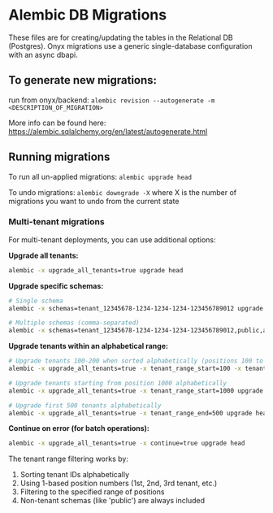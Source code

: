 <!-- ONYX_METADATA={"link": "https://github.com/digitranslab/onyx/blob/main/backend/alembic/README.md"} -->

# Alembic DB Migrations

These files are for creating/updating the tables in the Relational DB (Postgres).
Onyx migrations use a generic single-database configuration with an async dbapi.

## To generate new migrations:

run from onyx/backend:
`alembic revision --autogenerate -m <DESCRIPTION_OF_MIGRATION>`

More info can be found here: https://alembic.sqlalchemy.org/en/latest/autogenerate.html

## Running migrations

To run all un-applied migrations:
`alembic upgrade head`

To undo migrations:
`alembic downgrade -X`
where X is the number of migrations you want to undo from the current state

### Multi-tenant migrations

For multi-tenant deployments, you can use additional options:

**Upgrade all tenants:**
```bash
alembic -x upgrade_all_tenants=true upgrade head
```

**Upgrade specific schemas:**
```bash
# Single schema
alembic -x schemas=tenant_12345678-1234-1234-1234-123456789012 upgrade head

# Multiple schemas (comma-separated)
alembic -x schemas=tenant_12345678-1234-1234-1234-123456789012,public,another_tenant upgrade head
```

**Upgrade tenants within an alphabetical range:**
```bash
# Upgrade tenants 100-200 when sorted alphabetically (positions 100 to 200)
alembic -x upgrade_all_tenants=true -x tenant_range_start=100 -x tenant_range_end=200 upgrade head

# Upgrade tenants starting from position 1000 alphabetically
alembic -x upgrade_all_tenants=true -x tenant_range_start=1000 upgrade head

# Upgrade first 500 tenants alphabetically
alembic -x upgrade_all_tenants=true -x tenant_range_end=500 upgrade head
```

**Continue on error (for batch operations):**
```bash
alembic -x upgrade_all_tenants=true -x continue=true upgrade head
```

The tenant range filtering works by:
1. Sorting tenant IDs alphabetically
2. Using 1-based position numbers (1st, 2nd, 3rd tenant, etc.)
3. Filtering to the specified range of positions
4. Non-tenant schemas (like 'public') are always included
